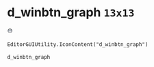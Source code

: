 # d_winbtn_graph `13x13`
<img src="/img/d_winbtn_graph.png" width=13 height=13>

``` CSharp
EditorGUIUtility.IconContent("d_winbtn_graph")
```
```
d_winbtn_graph
```
